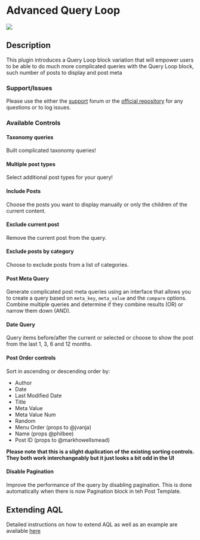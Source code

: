 # Advanced Query Loop

![](https://github.com/ryanwelcher/advanced-query-loop/actions/workflows/phpunit.yml/badge.svg?branch=trunk)

## Description

This plugin introduces a Query Loop block variation that will empower users to be able to do much more complicated queries with the Query Loop block, such number of posts to display and post meta

### Support/Issues

Please use the either the [support](https://wordpress.org/support/plugin/advanced-query-loop/) forum or the [official repository](https://github.com/ryanwelcher/advanced-query-loop) for any questions or to log issues.

### Available Controls

#### Taxonomy queries

Built complicated taxonomy queries!

#### Multiple post types

Select additional post types for your query!

#### Include Posts

Choose the posts you want to display manually or only the children of the current content.

#### Exclude current post

Remove the current post from the query.

#### Exclude posts by category

Choose to exclude posts from a list of categories.

#### Post Meta Query

Generate complicated post meta queries using an interface that allows you to create a query based on `meta_key`, `meta_value` and the `compare` options. Combine multiple queries and determine if they combine results (OR) or narrow them down (AND).

#### Date Query

Query items before/after the current or selected or choose to show the post from the last 1, 3, 6 and 12 months.

#### Post Order controls

Sort in ascending or descending order by:

-   Author
-   Date
-   Last Modified Date
-   Title
-   Meta Value
-   Meta Value Num
-   Random
-   Menu Order (props to @jvanja)
-   Name (props @philbee)
-   Post ID (props to @markhowellsmead)

**Please note that this is a slight duplication of the existing sorting controls. They both work interchangeably but it just looks a bit odd in the UI**

#### Disable Pagination

Improve the performance of the query by disabling pagination. This is done automatically when there is now Pagination block in teh Post Template.

## Extending AQL

Detailed instructions on how to extend AQL as well as an example are available [here](./extending-aql.md)

